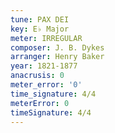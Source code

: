 ```yaml
---
tune: PAX DEI
key: E♭ Major
meter: IRREGULAR
composer: J. B. Dykes
arranger: Henry Baker
year: 1821-1877
anacrusis: 0
meter_error: '0'
time_signature: 4/4
meterError: 0
timeSignature: 4/4
---
```


